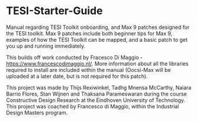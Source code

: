 # TESI-Starter-Guide
Manual regarding TESI Toolkit onboarding, and Max 9 patches designed for the TESI toolkit. Max 9 patches include both beginner tips for Max 9, examples of how the TESI Toolkit can be mapped, and a basic patch to get you up and running immediately.

This builds off work conducted by Fracesco Di Maggio - https://www.francescodimaggio.nl/. More information about all the libraries required to install are included within the manual (Oocsi-Max will be uploaded at a later date, but is not required for this patch).

This project was made by Thijs Rexiwinkel, Tadhg Mnensa McCarthy, Naiara Barrio Flores, Stan Wijnen and Thaksana Parameswaran during the course Constructive Design Research at the Eindhoven University of Technology. This project was coached by Francesco di Maggio, within the Industrial Design Masters program.
